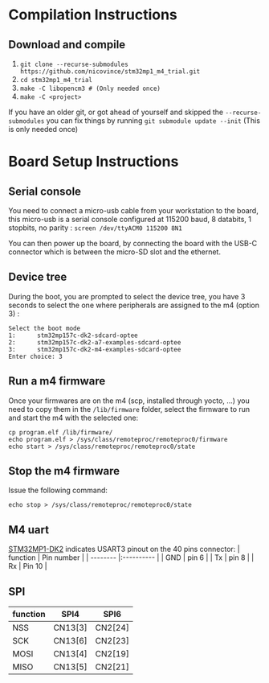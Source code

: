 # Compilation Instructions
## Download and compile
 1. `git clone --recurse-submodules https://github.com/nicovince/stm32mp1_m4_trial.git`
 2. `cd stm32mp1_m4_trial`
 3. `make -C libopencm3 # (Only needed once)`
 4. `make -C <project>`

If you have an older git, or got ahead of yourself and skipped the ```--recurse-submodules```
you can fix things by running ```git submodule update --init``` (This is only needed once)


# Board Setup Instructions
## Serial console
You need to connect a micro-usb cable from your workstation to the board, this micro-usb is a serial console configured at 115200 baud, 8 databits, 1 stopbits, no parity :
```screen /dev/ttyACM0 115200 8N1```

You can then power up the board, by connecting the board with the USB-C connector which is between the micro-SD slot and the ethernet.

## Device tree
During the boot, you are prompted to select the device tree, you have 3 seconds to select the one where peripherals are assigned to the m4 (option 3) :
```
Select the boot mode
1:      stm32mp157c-dk2-sdcard-optee
2:      stm32mp157c-dk2-a7-examples-sdcard-optee
3:      stm32mp157c-dk2-m4-examples-sdcard-optee
Enter choice: 3
```

## Run a m4 firmware
Once your firmwares are on the m4 (scp, installed through yocto, ...) you need to copy them in the `/lib/firmware` folder, select the firmware to run and start the m4 with the selected one:
```
cp program.elf /lib/firmware/
echo program.elf > /sys/class/remoteproc/remoteproc0/firmware
echo start > /sys/class/remoteproc/remoteproc0/state
```

## Stop the m4 firmware
Issue the following command:
```
echo stop > /sys/class/remoteproc/remoteproc0/state
```

## M4 uart
[STM32MP1-DK2](https://wiki.st.com/stm32mpu/wiki/STM32MP157X-DKX_-_hardware_description#GPIO_expansion_connector) indicates USART3 pinout on the 40 pins connector:
| function | Pin number |
| -------- |:---------- |
| GND      | pin 6      |
| Tx       | pin 8      |
| Rx       | Pin 10     |

## SPI
| function | SPI4    | SPI6    |
| -------- | ------- | ------- |
| NSS      | CN13[3] | CN2[24] |
| SCK      | CN13[6] | CN2[23] |
| MOSI     | CN13[4] | CN2[19] |
| MISO     | CN13[5] | CN2[21] |

